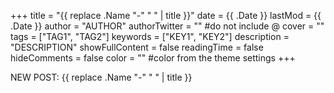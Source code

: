 +++
title = "{{ replace .Name "-" " " | title }}"
date =  {{ .Date }}
lastMod =  {{ .Date }}
author = "AUTHOR"
authorTwitter = "" #do not include @
cover = ""
tags = ["TAG1", "TAG2"]
keywords = ["KEY1", "KEY2"]
description = "DESCRIPTION"
showFullContent = false
readingTime = false
hideComments = false
color = "" #color from the theme settings
+++

NEW POST: {{ replace .Name "-" " " | title }}

